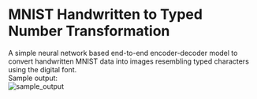 # MNIST Handwritten to Typed Number Transformation <br>
A simple neural network based end-to-end encoder-decoder model to convert handwritten MNIST data into images resembling typed characters using the digital font. <br>
Sample output: <br>
![sample_output](https://github.com/shetumohanto/handwritten_to_digital_image_transformation/assets/53278488/945458c2-68b2-44a3-8574-c6a4b38cebea)
